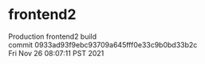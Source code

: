 # frontend2  
Production frontend2 build  
commit 0933ad93f9ebc93709a645fff0e33c9b0bd33b2c  
Fri Nov 26 08:07:11 PST 2021  
